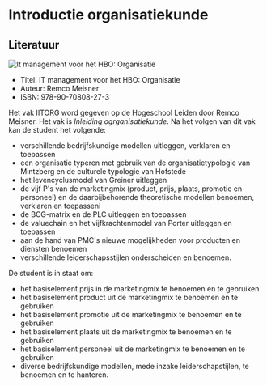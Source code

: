 # Introductie organisatiekunde

## Literatuur

![It management voor het HBO: Organisatie](http://static.webshopapp.com/shops/019644/files/005256418/it-management-voor-het-hbo-organisatie.jpg)

- Titel: IT management voor het HBO: Organisatie
- Auteur: Remco Meisner
- ISBN: 978-90-70808-27-3


Het vak IITORG word gegeven op de Hogeschool Leiden door Remco Meisner. Het vak is *Inleiding ogrganisatiekunde*. Na het volgen van dit vak kan de student het volgende:

- verschillende bedrijfskundige modellen uitleggen, verklaren en toepassen
- een organisatie typeren met gebruik van de organisatietypologie van
Mintzberg en de culturele typologie van Hofstede
- het levencyclusmodel van Greiner uitleggen
- de vijf P's van de marketingmix (product, prijs, plaats, promotie en
personeel) en de daarbijbehorende theoretische modellen benoemen,
verklaren en toepasseni
- de BCG-matrix en de PLC uitleggen en toepassen
- de valuechain en het vijfkrachtenmodel van Porter uitleggen en toepassen
- aan de hand van PMC's nieuwe mogelijkheden voor producten en diensten
benoemen
- verschillende leiderschapsstijlen onderscheiden en benoemen.

De student is in staat om:
- het basiselement prijs in de marketingmix te benoemen en te gebruiken 
- het basiselement product uit de marketingmix te benoemen en te gebruiken
- het basiselement promotie uit de marketingmix te benoemen en te gebruiken
- het basiselement plaats uit de marketingmix te benoemen en te gebruiken
- het basiselement personeel uit de marketingmix te benoemen en te
gebruiken
- diverse bedrijfskundige modellen, mede inzake leiderschapstijlen, te
benoemen en te hanteren.